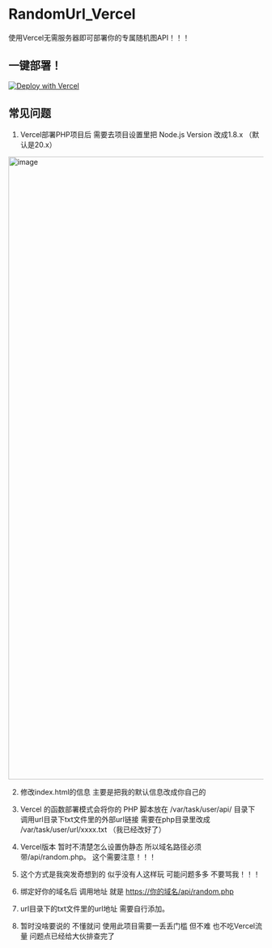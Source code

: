# RandomUrl_Vercel
使用Vercel无需服务器即可部署你的专属随机图API！！！


## 一键部署！
[![Deploy with Vercel](https://vercel.com/button)](https://vercel.com/import/project?template=https://github.com/lianlianlianlianlianlian/RandomUrl_Vercel)


## 常见问题
1. Vercel部署PHP项目后 需要去项目设置里把 Node.js Version 改成1.8.x （默认是20.x）
<img width="1228" alt="image" src="https://github.com/lianlianlianlianlianlian/RandomUrl_Vercel/assets/36120596/145e735b-9af1-43ea-91ec-65bd76c5d26f">


2. 修改index.html的信息 主要是把我的默认信息改成你自己的

3. Vercel 的函数部署模式会将你的 PHP 脚本放在 /var/task/user/api/ 目录下 调用url目录下txt文件里的外部url链接 需要在php目录里改成 /var/task/user/url/xxxx.txt （我已经改好了）

4. Vercel版本 暂时不清楚怎么设置伪静态 所以域名路径必须带/api/random.php。 这个需要注意！！！

5. 这个方式是我突发奇想到的 似乎没有人这样玩 可能问题多多 不要骂我！！！

6. 绑定好你的域名后 调用地址 就是 [https://你的域名/api/random.php](https://xn--6qqv7i2xdt95b/api/random.php)

7. url目录下的txt文件里的url地址 需要自行添加。

8. 暂时没啥要说的 不懂就问 使用此项目需要一丢丢门槛 但不难 也不吃Vercel流量 问题点已经给大伙排查完了

